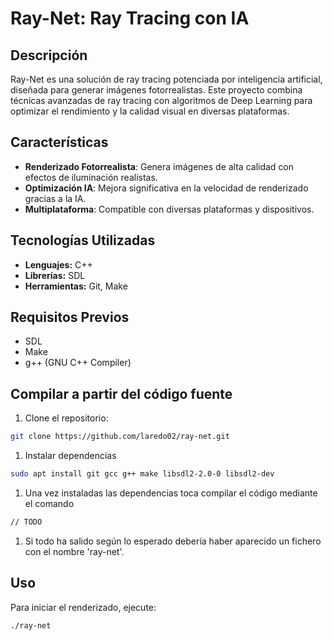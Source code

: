 
# Ray-Net: Ray Tracing con IA

## Descripción

Ray-Net es una solución de ray tracing potenciada por inteligencia artificial, diseñada para generar imágenes fotorrealistas. Este proyecto combina técnicas avanzadas de ray tracing con algoritmos de Deep Learning para optimizar el rendimiento y la calidad visual en diversas plataformas.

## Características

- **Renderizado Fotorrealista**: Genera imágenes de alta calidad con efectos de iluminación realistas.
- **Optimización IA**: Mejora significativa en la velocidad de renderizado gracias a la IA.
- **Multiplataforma**: Compatible con diversas plataformas y dispositivos.

## Tecnologías Utilizadas

- **Lenguajes:** C++
- **Librerías:** SDL
- **Herramientas:** Git, Make

## Requisitos Previos

- SDL
- Make
- g++ (GNU C++ Compiler)

## Compilar a partir del código fuente

1. Clone el repositorio:

```bash
git clone https://github.com/laredo02/ray-net.git
```

1. Instalar dependencias

```bash
sudo apt install git gcc g++ make libsdl2-2.0-0 libsdl2-dev
```

1. Una vez instaladas las dependencias toca compilar el código mediante el comando

```bash
// TODO
```

1. Si todo ha salido según lo esperado debería haber aparecido un fichero con el nombre 'ray-net'.

## Uso

Para iniciar el renderizado, ejecute:

```bash
./ray-net
```
